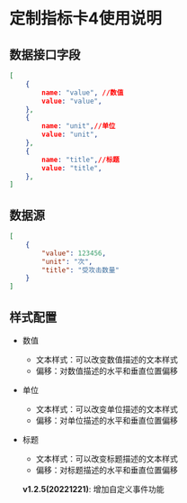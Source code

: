 # 定制指标卡4使用说明

## 数据接口字段

```json
[
    {
        name: "value", //数值
        value: "value",
    },
    {
        name: "unit",//单位
        value: "unit",
    },
    {
        name: "title",//标题
        value: "title",
    },
]
```

## 数据源

```json
[
    {
        "value": 123456,
        "unit": "次",
        "title": "受攻击数量"
    }
]
```



## 样式配置

- 数值
  - 文本样式：可以改变数值描述的文本样式
  - 偏移：对数值描述的水平和垂直位置偏移
- 单位
  - 文本样式：可以改变单位描述的文本样式
  - 偏移：对单位描述的水平和垂直位置偏移
- 标题
  - 文本样式：可以改变标题描述的文本样式
  - 偏移：对标题描述的水平和垂直位置偏移



  **v1.2.5(20221221)**: 增加自定义事件功能

